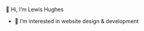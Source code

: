 👋 Hi, I’m Lewis Hughes
- 👀 I’m interested in website design & development

<!---
lewiswhughes/lewiswhughes is a ✨ special ✨ repository because its `README.md` (this file) appears on your GitHub profile.
You can click the Preview link to take a look at your changes.
--->
